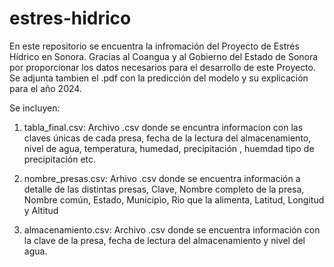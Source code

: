 # estres-hidrico

En este repositorio se encuentra la infromación del Proyecto de Estrés Hídrico en Sonora.
Gracias al Coangua y al Gobierno del Estado de Sonora por proporcionar los datos necesarios para el
desarrollo de este Proyecto. Se adjunta tambien el .pdf con la predicción del modelo y su explicación
para el año 2024.

Se incluyen:
1. tabla_final.csv: Archivo .csv donde se encuntra informacion con las claves únicas de cada presa,
fecha de la lectura del almacenamiento, nivel de agua, temperatura, humedad, precipitación , huemdad
tipo de precipitación etc.

2. nombre_presas.csv: Arhivo .csv donde se encuentra información a detalle de las distintas presas,
Clave, Nombre completo de la presa, Nombre común, Estado, Municipio, Rio que la alimenta,
Latitud, Longitud y Altitud

3. almacenamiento.csv: Archivo .csv donde se encuentra información con la clave de la presa,
fecha de lectura del almacenamiento  y nivel del agua.
